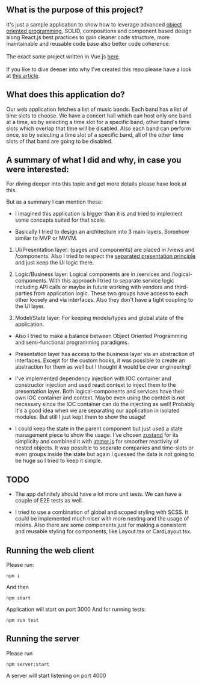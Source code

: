 ## What is the purpose of this project?

It's just a sample application to show how to leverage advanced [object oriented programming](https://developer.mozilla.org/en-US/docs/Learn/JavaScript/Objects/Object-oriented_programming), SOLID, compositions and component based design along React.js best practices to gain cleaner code structure, more maintainable and reusable code base also better code coherence.
<br/>
<br/>
The exact same project written in Vue.js [here](https://github.com/aliafsahnoudeh/vue-oop-solid).
<br/>
<br/>
If you like to dive deeper into why I've created this repo please have a look at [this article](https://medium.com/@aliafsah1988/how-to-properly-use-typescript-oop-and-solid-in-modern-web-applications-e4ef88761154).

## What does this application do?

Our web application fetches a list of music bands. Each band has a list of time slots to choose. We have a concert hall which can host only one band at a time, so by selecting a time slot for a specific band, other band's time slots which overlap that time will be disabled. Also each band can perform once, so by selecting a time slot of a specific band, all of the other time slots of that band are going to be disabled.

## A summary of what I did and why, in case you were interested:

For diving deeper into this topic and get more details please have look at this.

But as a summary I can mention these:

- I imagined this application is bigger than it is and tried to implement some concepts suited for that scale.

- Basically I tried to design an architecture into 3 main layers. Somehow similar to MVP or MVVM.

1. UI/Presentation layer: (pages and components) are placed in /views and /components. Also I tried to respect the [separated presentation principle](https://martinfowler.com/eaaDev/SeparatedPresentation.html) and just keep the UI logic there.

2. Logic/Business layer: Logical components are in /services and /logical-components. With this approach I tried to separate service logic including API calls or maybe in future working with vendors and third-parties from application logic. These two groups have access to each other loosely and via interfaces. Also they don't have a tight coupling to the UI layer.

3. Model/State layer: For keeping models/types and global state of the application.

- Also I tried to make a balance between Object Oriented Programming and semi-functional programming paradigms.

- Presentation layer has access to the business layer via an abstraction of interfaces. Except for the custom hooks, it was possible to create an abstraction for them as well but I thought it would be over engineering!

- I've implemented dependency injection with IOC container and constructor injection and used react context to inject them to the presentation layer. Both logical-components and services have their own IOC container and context. Maybe even using the context is not necessary since the IOC container can do the injecting as well! Probably it's a good idea when we are separating our application in isolated modules. But still I just kept them to show the usage!

- I could keep the state in the parent component but just used a state management piece to show the usage. I've chosen [zustand](https://github.com/pmndrs/zustand) for its simplicity and combined it with [immer.js](https://github.com/immerjs/immer) for smoother reactivity of nested objects. It was possible to separate companies and time-slots or even groups inside the state but again I guessed the data is not going to be huge so I tried to keep it simple.

## TODO

- The app definitely should have a lot more unit tests. We can have a couple of E2E tests as well.

- I tried to use a combination of global and scoped styling with SCSS. It could be implemented much nicer with more nesting and the usage of mixins. Also there are some components just for making a consistent and reusable styling for components, like Layout.tsx or CardLayout.tsx.

## Running the web client

Please run:

```
npm i
```

And then

```
npm start
```

Application will start on port 3000
And for running tests:

```
npm run test
```

## Running the server

Please run

```
npm server:start
```

A server will start listening on port 4000
